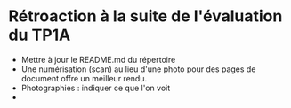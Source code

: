 # Rétroaction à la suite de l'évaluation du TP1A

- Mettre à jour le README.md du répertoire
- Une numérisation (scan) au lieu d'une photo pour des pages de document offre un meilleur rendu.
- Photographies : indiquer ce que l'on voit
- 

